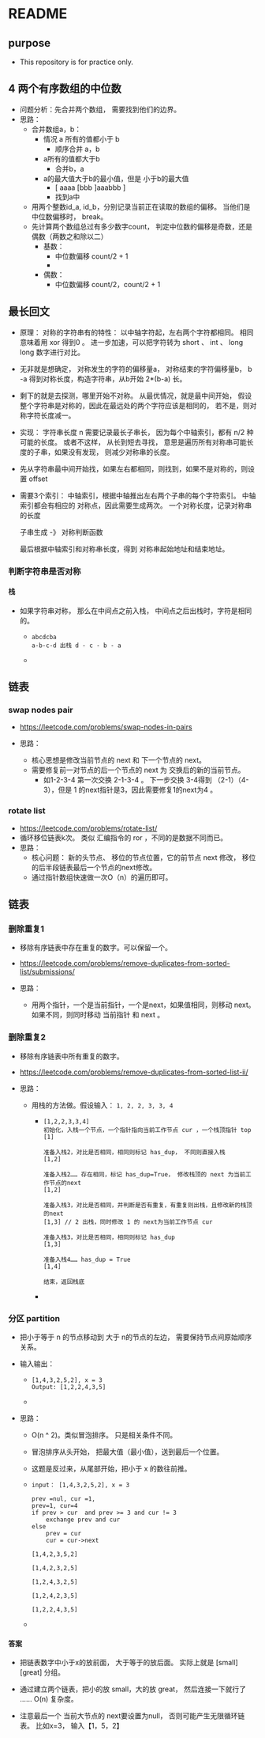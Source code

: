# README

## purpose

- This repository is for practice only.



## 4 两个有序数组的中位数

- 问题分析：先合并两个数组， 需要找到他们的边界。
- 思路：
  - 合并数组a，b：
    - 情况 a 所有的值都小于 b
      - 顺序合并 a，b
    - a所有的值都大于b
      - 合并b，a
    - a的最大值大于b的最小值，但是 小于b的最大值
      - [  aaaa [bbb  ]aaabbb   ]
      - 找到a中
  - 用两个整数id_a, id_b，分别记录当前正在读取的数组的偏移。 当他们是中位数偏移时， break。
  - 先计算两个数组总过有多少数字count， 判定中位数的偏移是奇数，还是偶数（两数之和除以二）
    - 基数：
      - 中位数偏移 count/2 + 1
      - 
    - 偶数：
      - 中位数偏移 count/2，count/2 + 1

## 最长回文

- 原理：
  	对称的字符串有的特性：
  以中轴字符起，左右两个字符都相同。 相同意味着用 xor 得到0 。
  进一步加速，可以把字符转为 short 、 int 、 long long 数字进行对比。

- 无非就是想确定， 对称发生的字符的偏移量a， 对称结束的字符偏移量b，  b -a 得到对称长度，构造字符串，从b开始 2*(b-a) 长。
  
- 剩下的就是去探测，哪里开始不对称。 从最优情况，就是最中间开始， 假设整个字符串是对称的，因此在最远处的两个字符应该是相同的， 若不是，则对称字符长度减一。 
  
  
  
- 实现：
  字符串长度 n
  需要记录最长子串长， 因为每个中轴索引，都有 n/2 种可能的长度。
  或者不这样， 从长到短去寻找， 意思是遍历所有对称串可能长度的子串，如果没有发现，
  则减少对称串的长度。 

- 先从字符串最中间开始找，如果左右都相同，则找到，如果不是对称的，则设置 offset 
  
- 需要3个索引： 中轴索引，根据中轴推出左右两个子串的每个字符索引。 中轴索引都会有相应的
  对称点，因此需要生成两次。
  一个对称长度，记录对称串的长度

  子串生成 -》 对称判断函数

  最后根据中轴索引和对称串长度，得到 对称串起始地址和结束地址。

###  判断字符串是否对称

#### 栈

- 如果字符串对称， 那么在中间点之前入栈， 中间点之后出栈时，字符是相同的。

  - ~~~
    abcdcba
    a-b-c-d 出栈 d - c - b - a
    ~~~

  - 



## 链表

### swap nodes pair

- https://leetcode.com/problems/swap-nodes-in-pairs

- 思路：
  - 核心思想是修改当前节点的 next 和 下一个节点的 next。
  - 需要修复前一对节点的后一个节点的 next 为 交换后的新的当前节点。
    - 如1-2-3-4  第一次交换 2-1-3-4 。 下一步交换 3-4得到 （2-1）（4-3），但是 1 的next指针是3，因此需要修复1的next为4 。

### rotate list

- https://leetcode.com/problems/rotate-list/
- 循环移位链表k次。 类似 汇编指令的 ror ，不同的是数据不同而已。
- 思路：
  - 核心问题： 新的头节点、 移位的节点位置，它的前节点 next 修改， 移位的后半段链表最后一个节点的next修改。
  - 通过指针数组快速做一次O（n）的遍历即可。

## 链表

### 删除重复1

- 移除有序链表中存在重复的数字。可以保留一个。
- https://leetcode.com/problems/remove-duplicates-from-sorted-list/submissions/

- 思路：
  - 用两个指针，一个是当前指针，一个是next，如果值相同，则移动 next。 如果不同，则同时移动 当前指针 和 next 。



### 删除重复2

- 移除有序链表中所有重复的数字。 

- https://leetcode.com/problems/remove-duplicates-from-sorted-list-ii/

- 思路：

  - 用栈的方法做。假设输入： `1, 2, 2, 3, 3, 4`

    - ~~~
      [1,2,2,3,3,4]
      初始化，入栈一个节点，一个指针指向当前工作节点 cur ，一个栈顶指针 top
      [1]
      
      准备入栈2，对比是否相同，相同则标记 has_dup， 不同则直接入栈
      [1,2]
      
      准备入栈2…… 存在相同，标记 has_dup=True， 修改栈顶的 next 为当前工作节点的next
      [1,2]
      
      准备入栈3，对比是否相同，并判断是否有重复，有重复则出栈，且修改新的栈顶的next
      [1,3]	// 2 出栈，同时修改 1 的 next为当前工作节点 cur 
      
      准备入栈3，对比是否相同，相同则标记 has_dup
      [1,3]
      
      准备入栈4…… has_dup = True
      [1,4]
      
      结束，返回栈底
      
      ~~~

    - 

### 分区 partition

- 把小于等于 n 的节点移动到 大于 n的节点的左边， 需要保持节点间原始顺序关系。



- 输入输出：

  - ~~~
    [1,4,3,2,5,2], x = 3
    Output: [1,2,2,4,3,5]
    
    ~~~

  - 

- 思路：

  - O(n ^ 2)。类似冒泡排序。 只是相关条件不同。 

  - 冒泡排序从头开始， 把最大值（最小值），送到最后一个位置。 

  - 这题是反过来，从尾部开始，把小于 x 的数往前推。

  - ~~~
    input： [1,4,3,2,5,2], x = 3
    
    prev =nul, cur =1, 
    prev=1, cur=4
    if prev > cur  and prev >= 3 and cur != 3
    	exchange prev and cur 
    else
    	prev = cur
    	cur = cur->next
    
    [1,4,2,3,5,2]
    
    [1,4,2,3,2,5]
    
    [1,2,4,3,2,5]
    
    [1,2,4,2,3,5]
    
    [1,2,2,4,3,5]
    
    ~~~

  - 

#### 答案

- 把链表数字中小于x的放前面， 大于等于的放后面。 实际上就是   [small]  [great] 分组。
- 通过建立两个链表，把小的放 small，大的放 great， 然后连接一下就行了 …… O(n) 复杂度。

- 注意最后一个 当前大节点的 next要设置为null， 否则可能产生无限循环链表。 比如x=3， 输入【1，5，2】

